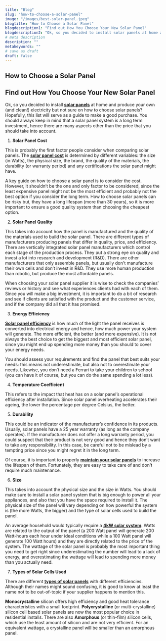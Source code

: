 ```yaml
---
title: "Blog"
slug: "how-to-choose-a-solar-panel"
image: "/images/best-solar-panel.jpeg"
blogtitle: "How to Choose a Solar Panel"
blogdescription1: "Find out How You Choose Your New Solar Panel"
blogdescription2: "Ok, so you decided to install solar panels at home and produce your own (and Clean!)"
# meta description
description: ""
metakeywords: ""
# save as draft
draft: false
---
```


## How to Choose a Solar Panel

## Find out How You Choose Your New Solar Panel

Ok, so you decided to install **[solar panels](https://www.greenmatch.co.uk/solar-energy/solar-panels)** at home and produce your own (and clean!) electricity but not sure on how to choose solar panels? Hopefully, this list will serve as a guide to make a good purchase. You should always keep in mind that a solar panel system is a long term investment, hence there are many aspects other than the price that you should take into account.

1. **Solar Panel Cost**

This is probably the first factor people consider when comparing solar panels. The **[solar panel cost](https://www.greenmatch.co.uk/blog/2014/08/what-is-the-installation-cost-for-solar-panels)** is determined by different variables: the size (in Watts), the physical size, the brand, the quality of the materials, the durability (or warranty period) and any certifications the solar panel might have.

A key guide on how to choose a solar panel is to consider the cost. However, it shouldn’t be the one and only factor to be considered, since the least expensive panel might not be the most efficient and probably not the best option if you consider the long term. How to choose solar panels can be risky but, they have a long lifespan (more than 30 years), so it is more important to ensure a good quality system than choosing the cheapest option.

2. **Solar Panel Quality**

This takes into account how the panel is manufactured and the quality of the materials used to build the solar panel. There are different types of manufacturers producing panels that differ in quality, price, and efficiency. There are vertically integrated solar panel manufacturers which control each stage of the production process. They put a strong eye on quality and invest a lot into research and development (R&D). There are other manufacturers that only assemble panels, but usually don't manufacture their own cells and don’t invest in R&D. They use more human production than robotic, but produce the most affordable panels.

When choosing your solar panel supplier it is wise to check the companies’ reviews or history and see what experiences clients had with each of them. Since you will make a big investment, it is important to do a bit of research and see if clients are satisfied with the product and the customer service, and if the company did all that it has promised.

3. **Energy Efficiency**

**[Solar panel efficiency](https://www.greenmatch.co.uk/blog/2014/11/how-efficient-are-solar-panels)** is how much of the light the panel receives is converted into electrical energy and hence, how much power your system will generate. The more efficient, the better (and more expensive). It is not always the best choice to get the biggest and most efficient solar panel, since you might end up spending more money than you should to cover your energy needs.

You should assess your requirements and find the panel that best suits your needs: this means not underestimate, but also not to overestimate your needs. Likewise, you don’t need a Ferrari to take your children to school (you can have it of course, but you can do the same spending a lot less).

4. **Temperature Coefficient**
   
This refers to the impact that heat has on a solar panel’s operational efficiency after installation. Since solar panel overheating accelerates their ageing, the lower the percentage per degree Celsius, the better.

5. **Durability**
   
This could be an indicator of the manufacturer’s confidence in its products. Usually, solar panels have a 25 year warranty (as long as the company operates). If the manufacturer does not offer a long warranty period, you could suspect that their product is not very good and hence they don’t want to take any responsibility. In this case, be careful not to be mislead by a tempting price since you might regret it in the long term.

Of course, it is important to properly **[maintain your solar panels](https://www.greenmatch.co.uk/blog/2014/09/solar-panel-installation-and-maintenance)** to increase the lifespan of them. Fortunately, they are easy to take care of and don't require much maintenance.

6. **Size**
   
This takes into account the physical size and the size in Watts. You should make sure to install a solar panel system that is big enough to power all your appliances, and also that you have the space required to install it. The physical size of the panel will vary depending on how powerful the system is (the more Watts, the bigger) and the type of solar cells used to build the panel.

An average household would typically require a **[4kW solar system](https://www.greenmatch.co.uk/solar-energy/solar-system/4kw-solar-panel-system)**. Watts are related to the output of the panel (a 200 Watt panel will generate 200 Watt-hours each hour under ideal conditions while a 100 Watt panel will generate 100 Watt hours) and they are directly related to the price of the system.
The wattage of the solar panel is probably the most important thing you need to get right since underestimating the number will lead to a lack of energy, and overestimating the wattage will lead to spending more money than you actually need.

7. **Types of Solar Cells Used**

There are different **[types of solar panels](https://www.greenmatch.co.uk/blog/2015/09/types-of-solar-panels)** with different efficiencies. Although their names might sound confusing, it is good to know at least the name not to be out-of-topic if your supplier happens to mention this.

**Monocrystalline** silicon offers high efficiency and good heat tolerance characteristics with a small footprint. **Polycrystalline** (or multi-crystalline) silicon cell based solar panels are now the most popular choice in residential installs. There are also **Amorphous** (or thin-film) silicon cells, which use the least amount of silicon and are not very efficient. For an equivalent wattage, a crystalline panel will be smaller than an amorphous panel.




